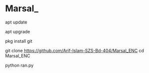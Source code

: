 # Marsal_

apt update 

apt upgrade 

pkg install git 

git clone https://github.com/Arif-Islam-SZS-Bd-404/Marsal_ENC
cd Marsal_ENC 

python ran.py
